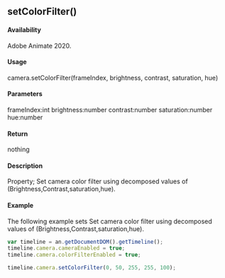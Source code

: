 ## setColorFilter()

#### Availability

Adobe Animate 2020.

#### Usage

camera.setColorFilter(frameIndex, brightness, contrast, saturation, hue)

#### Parameters

frameIndex:int brightness:number contrast:number saturation:number hue:number

#### Return

nothing

#### Description

Property; Set camera color filter using decomposed values of (Brightness,Contrast,saturation,hue).

#### Example

The following example sets Set camera color filter using decomposed values of (Brightness,Contrast,saturation,hue).
```javascript
var timeline = an.getDocumentDOM().getTimeline();
timeline.camera.cameraEnabled = true;
timeline.camera.colorFilterEnabled = true;

timeline.camera.setColorFilter(0, 50, 255, 255, 100);

```